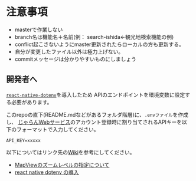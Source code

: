 # 注意事項
- masterで作業しない
- branch名は機能名＋名前(例： search-ishida←観光地検索機能の例)
- conflict起こさないようにmaster更新されたらローカルの方も更新する。
- 自分が変更したファイル以外は極力上げない。
- commitメッセージは分かりやすいものにしましょう

## 開発者へ
[`react-native-dotenv`](https://github.com/zetachang/react-native-dotenv)を導入したため
APIのエンドポイントを環境変数に設定する必要があります。

このrepoの直下(README.mdなどがあるフォルダ階層)に、`.envファイル`を作成し、
[じゃらんWebサービス](https://www.jalan.net/jw/jwp0100/jww0102.do)のアカウント登録時に割り当てされるAPIキーを以下のフォーマットで入力してください。

```
API_KEY=xxxxx
```

以下についてはリンク先の[Wiki](https://github.com/daichi77/kanazawaApp-2018/wiki)を参考にしてください。
- [MapViewのズームレベルの指定について](https://github.com/daichi77/kanazawaApp-2018/wiki/MapView%E3%81%AE%E3%82%BA%E3%83%BC%E3%83%A0%E3%83%AC%E3%83%99%E3%83%AB%E3%81%AE%E6%8C%87%E5%AE%9A%E3%81%AB%E3%81%A4%E3%81%84%E3%81%A6)
- [react native dotenv の導入](https://github.com/daichi77/kanazawaApp-2018/wiki/react-native-dotenv-%E3%81%AE%E5%B0%8E%E5%85%A5)

